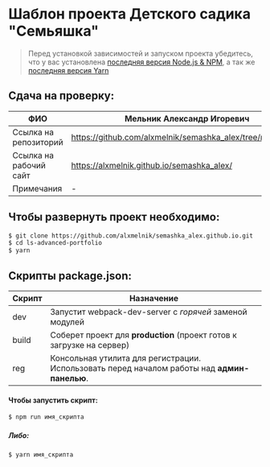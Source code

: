 # Шаблон проекта Детского садика "Семьяшка"

> Перед установкой зависимостей и запуском проекта убедитесь, что у вас установлена [последняя версия Node.js & NPM](https://nodejs.org/en/download/current/), а так же 
[последняя версия Yarn](https://yarnpkg.com/ru/docs/install)



## Сдача на проверку:

| ФИО | Мельник Александр Игоревич |
| ------ | ------ |
| Ссылка на репозиторий | https://github.com/alxmelnik/semashka_alex/tree/newbranch|
| Ссылка на рабочий сайт | https://alxmelnik.github.io/semashka_alex/|
| Примечания | - |


##  Чтобы развернуть проект необходимо:
```sh
$ git clone https://github.com/alxmelnik/semashka_alex.github.io.git
$ cd ls-advanced-portfolio
$ yarn
```

## Скрипты package.json:

| Скрипт | Назначение |
| ------ | ------ |
| dev | Запустит webpack-dev-server с _горячей_ заменой модулей |
| build | Соберет проект для **production** (проект готов к загрузке на сервер) |
| reg | Консольная утилита для регистрации. Использовать перед началом работы над **админ-панелью**. |

#### Чтобы запустить скрипт:
```sh
$ npm run имя_скрипта
```

##### Либо:
```sh
$ yarn имя_скрипта
```
